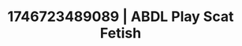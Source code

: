 ---
categories:
- Erotic vulnerability
- Audio stimulation
- AI-generated
- Softcore surrealism
- BookTok after dark
- Lingerie worship
- ASMR
- Cosplay
image: /assets/images/1746723489089.jpg
layout: post
seo:
  description: Featured content with premium ABDL Play, Scat Fetish. HD images available.
  keywords: ABDL Play, Scat Fetish
  og_image: /assets/images/1746723489089.jpg
  schema_type: VisualArtwork
tags:
- ABDL Play
- Scat Fetish
- '#1746723489089'
title: 1746723489089 | ABDL Play Scat Fetish
---